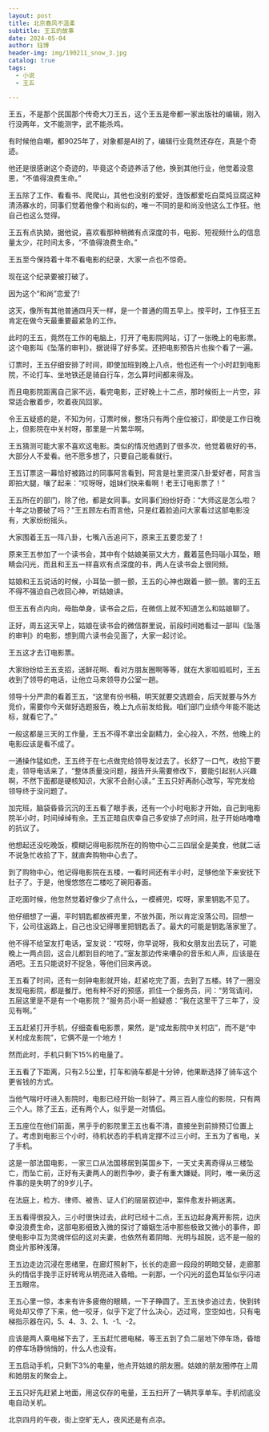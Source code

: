 ```yaml
---
layout: post
title: 北京春风不温柔
subtitle: 王五的故事
date: 2024-05-04
author: 钰博
header-img: img/190211_snow_3.jpg
catalog: true
tags:
  - 小说
  - 王五

---
```


王五，不是那个民国那个传奇大刀王五，这个王五是帝都一家出版社的编辑，刚入行没两年，文不能测字，武不能杀鸡。

有时候他自嘲，都9025年了，对象都是AI的了，编辑行业竟然还存在，真是个奇迹。

他还是很感谢这个奇迹的，毕竟这个奇迹养活了他，换到其他行业，他觉着没意思，“不值得浪费生命。”

王五除了工作、看看书、爬爬山，其他也没别的爱好，连饭都爱吃白菜炖豆腐这种清汤寡水的，同事们觉着他像个和尚似的，唯一不同的是和尚没他这么工作狂。他自己也这么觉得。

王五有点执拗，据他说，喜欢看那种稍微有点深度的书，电影、短视频什么的信息量太少，花时间太多，“不值得浪费生命。”

王五至今保持着十年不看电影的纪录，大家一点也不惊奇。

现在这个纪录要被打破了。

因为这个“和尚”恋爱了!

这天，像所有其他普通四月天一样，是一个普通的周五早上。按平时，工作狂王五肯定在做今天最重要最紧急的工作。

此时的王五，竟然在工作的电脑上，打开了电影院网站，订了一张晚上的电影票。这个电影叫《坠落的审判》，据说得了好多奖。还把电影预告片也挨个看了一遍。

订票时，王五仔细安排了时间，即使加班到晚上八点，他也还有一个小时赶到电影院，不论打车、坐地铁还是骑自行车，怎么算时间都来得及。

而且电影院距离自己家不远，看完电影，正好晚上十二点，那时候街上一片空，非常适合散着步，吹着夜风回家。

令王五疑惑的是，不知为何，订票时候，整场只有两个座位被订，即使是工作日晚上，但影院在中关村呀，那里是一片繁华啊。

王五猜测可能大家不喜欢这电影。类似的情况他遇到了很多次，他觉着极好的书，大部分人不爱看。他不愿多想了，只要自己能看就行。

王五订票这一幕恰好被路过的同事阿言看到，阿言是社里资深八卦爱好者，阿言当即拍大腿，嚷了起来：“哎呀呀，姐妹们快来看啊！老王订电影票了！”

王五所在的部门，除了他，都是女同事。女同事们纷纷好奇：“大师这是怎么啦？十年之功要破了吗？”王五顾左右而言他，只是红着脸追问大家看过这部电影没有，大家纷纷摇头。

大家围着王五一阵八卦，七嘴八舌追问下，原来王五要恋爱了！

原来王五参加了一个读书会，其中有个姑娘美丽又大方，戴着蓝色玛瑙小耳坠，眼睛会闪光，而且和王五一样喜欢有点深度的书，两人在读书会上很同频。

姑娘和王五说话的时候，小耳坠一颤一颤，王五的心神也跟着一颤一颤。害的王五不得不强迫自己收回心神，听姑娘讲。

但王五有点内向，母胎单身，读书会之后，在微信上就不知道怎么和姑娘聊了。

正好，周五这天早上，姑娘在读书会的微信群里说，前段时间她看过一部叫《坠落的审判》的电影，想到周六读书会见面了，大家一起讨论。

王五这才去订电影票。

大家纷纷给王五支招，送鲜花啊、看对方朋友圈啊等等，就在大家呱呱呱时，王五收到了领导的电话，让他立马来领导办公室一趟。

领导十分严肃的看着王五，“这里有份书稿，明天就要交选题会，后天就要与外方竞价，需要你今天做好选题报告，晚上九点前发给我。咱们部门业绩今年能不能达标，就看它了。”

一般这都是三天的工作量，王五不得不拿出全副精力，全心投入，不然，他晚上的电影应该是看不成了。

一通操作猛如虎，王五终于在七点做完给领导发过去了。长舒了一口气，收拾下要走，领导电话来了，“整体质量没问题，报告开头需要修改下，要能引起别人兴趣啊，不然下面都是硬核知识，大家不会耐心读。”
王五只好再耐心改写，写完发给领导终于没问题了。

加完班，脑袋昏昏沉沉的王五看了眼手表，还有一个小时电影才开始，自己到电影院半小时，时间绰绰有余。王五正暗自庆幸自己多安排了点时间，肚子开始咕噜噜的抗议了。

他想起还没吃晚饭，模糊记得电影院所在的购物中心二三四层全是美食，他就二话不说急忙收拾了下，就直奔购物中心去了。

到了购物中心，他记得电影院在五楼，一看时间还有半小时，足够他坐下来安抚下肚子了。于是，他慢悠悠在二楼吃了碗阳春面。

正吃面时候，他忽然觉着好像少了点什么，一模裤兜，哎呀，家里钥匙不见了。

他仔细想了一遍，平时钥匙都放裤兜里，不放外面，所以肯定没落公司。回想一下，公司往返路上，自己也没记得哪里把钥匙丢了。最大的可能是钥匙落家里了。

他不得不给室友打电话，室友说：“哎呀，你早说呀，我和女朋友出去玩了，可能晚上一两点回，这会儿都到目的地了。”室友那边传来嘈杂的音乐和人声，应该是在酒吧。王五只能说好不捉急，等他们回来再说。


王五看了时间，还有一刻钟电影就开始，赶紧吃完了面，去到了五楼。转了一圈没发现电影院，都是餐厅。他有种不好的预感，抓住一个服务员，问：“劳驾请问，五层这里是不是有一个电影院？”服务员小哥一脸疑惑：“我在这里干了三年了，没见有啊。”

王五赶紧打开手机，仔细查看电影票，果然，是“成龙影院中关村店”，而不是“中关村成龙影院”，它俩不是一个地方！

然而此时，手机只剩下15%的电量了。

王五看了下距离，只有2.5公里，打车和骑车都是十分钟，他果断选择了骑车这个更省钱的方式。

当他气喘吁吁进入影院时，电影已经开始一刻钟了。两三百人座位的影院，只有两三个人。除了王五，还有两个人，似乎是一对情侣。

王五座位在他们前面，黑乎乎的影院里王五也看不清，直接坐到前排预订位置上了。考虑到电影三个小时，待机状态的手机肯定撑不过三小时。王五为了省电，关了手机。


这是一部法国电影，一家三口从法国移居到英国乡下，一天丈夫离奇得从三楼坠亡，而坠亡前，正好有夫妻两人的剧烈争吵，妻子有重大嫌疑。同时，唯一亲历这件事的是失明了的9岁儿子。

在法庭上，检方、律师、被告、证人们的层层叙述中，案件愈发扑朔迷离。


王五看得很投入，三小时很快过去，此时已经十二点，王五边起身离开影院，边庆幸没浪费生命，这部电影细致入微的探讨了婚姻生活中那些极致又微小的事件，即使电影中互为灵魂伴侣的这对夫妻，也依然有着阴暗、光明与超脱，远不是一般的商业片那种浅薄。


王五边走边沉浸在思绪里，在廊灯照射下，长长的走廊一段段的明暗交替，走廊那头的情侣手挽手正好转弯从明亮进入昏暗。一刹那，一个闪光的蓝色耳坠似乎闪进王五眼帘。

王五心里一惊，本来有许多疲倦的眼睛，一下子睁圆了。王五快步追过去，快到转弯处却又停了下来，他一咬牙，似乎下定了什么决心，迈过弯，空空如也，只有电梯指示器在闪，5、4、3、2、1、-1、-2。

应该是两人乘电梯下去了，王五赶忙摁电梯，等王五到了负二层地下停车场，昏暗的停车场静悄悄的，什么人也没有。

王五启动手机，只剩下3%的电量，他点开姑娘的朋友圈。姑娘的朋友圈停在上周和她朋友的聚会上。

王五只好先赶紧上地面，用这仅存的电量，王五扫开了一辆共享单车。手机彻底没电自动关机。

北京四月的午夜，街上空旷无人，夜风还是有点凉。




